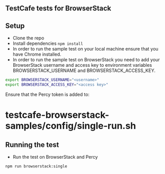 ## TestCafe tests for BrowserStack


## Setup
* Clone the repo
* Install dependencies `npm install`
* In order to run the sample test on your local machine ensure that you have Chrome installed.
* In order to run the sample test on BrowserStack you need to add your BrowserStack username and access key to environment variables BROWSERSTACK_USERNAME and BROWSERSTACK_ACCESS_KEY.

```sh
export BROWSERSTACK_USERNAME="<username>"
export BROWSERSTACK_ACCESS_KEY="<access key>"
```
Ensure that the Percy token is added to:
# testcafe-browserstack-samples/config/single-run.sh

## Running the test
* Run the test on BrowserStack and Percy

```bash
npm run browserstack:single
```

